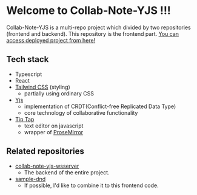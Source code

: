 # Welcome to Collab-Note-YJS !!!

Collab-Note-YJS is a multi-repo project which divided by two repositories (frontend and backend). This repository is the frontend part. [You can access deployed project from here!](htts://collab-note-yjs.herokuapp.com/)

## Tech stack

- Typescript
- React
- [Tailwind CSS](https://tailwindcss.com/) (styling)
  - partially using ordinary CSS
- [Yjs](https://docs.yjs.dev/)
  - implementation of CRDT(Conflict-free Replicated Data Type)
  - core technology of collaborative functionality
- [Tip Tap](https://tiptap.dev/)
  - text editor on javascript
  - wrapper of [ProseMirror](https://prosemirror.net/)

## Related repositories

- [collab-note-yjs-wsserver](https://github.com/tororosoba0534/collab-note-yjs-wsserver)
  - The backend of the entire project.
- [sample-dnd]()
  - If possible, I'd like to combine it to this frontend code.
